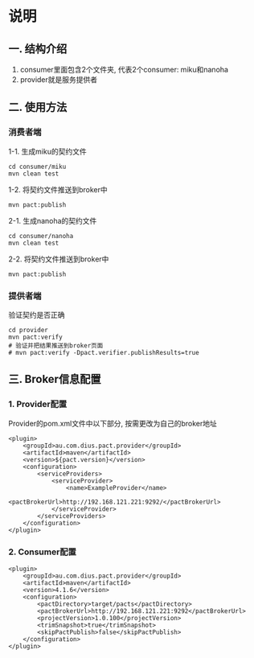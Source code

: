 # 说明
## 一. 结构介绍
1. consumer里面包含2个文件夹, 代表2个consumer: miku和nanoha
2. provider就是服务提供者

## 二. 使用方法
### 消费者端
1-1. 生成miku的契约文件
```
cd consumer/miku
mvn clean test
```
1-2. 将契约文件推送到broker中
```
mvn pact:publish
```
2-1. 生成nanoha的契约文件
```
cd consumer/nanoha
mvn clean test
```
2-2. 将契约文件推送到broker中
```
mvn pact:publish
```
### 提供者端
验证契约是否正确
```
cd provider
mvn pact:verify
# 验证并把结果推送到broker页面
# mvn pact:verify -Dpact.verifier.publishResults=true
```
## 三. Broker信息配置
### 1. Provider配置
Provider的pom.xml文件中以下部分, 按需更改为自己的broker地址
```
<plugin>
    <groupId>au.com.dius.pact.provider</groupId>
    <artifactId>maven</artifactId>
    <version>${pact.version}</version>
    <configuration>
        <serviceProviders>
            <serviceProvider>
                <name>ExampleProvider</name>
                <pactBrokerUrl>http://192.168.121.221:9292/</pactBrokerUrl>
            </serviceProvider>
        </serviceProviders>
    </configuration>
</plugin>
``` 
### 2. Consumer配置
```
<plugin>
    <groupId>au.com.dius.pact.provider</groupId>
    <artifactId>maven</artifactId>
    <version>4.1.6</version>
    <configuration>
        <pactDirectory>target/pacts</pactDirectory> 
        <pactBrokerUrl>http://192.168.121.221:9292</pactBrokerUrl>
        <projectVersion>1.0.100</projectVersion> 
        <trimSnapshot>true</trimSnapshot>
        <skipPactPublish>false</skipPactPublish>
    </configuration>
</plugin>
```